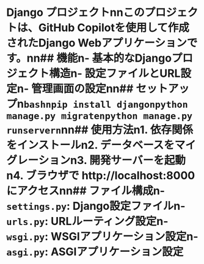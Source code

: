 # Django プロジェクトnnこのプロジェクトは、GitHub Copilotを使用して作成されたDjango Webアプリケーションです。nn## 機能n- 基本的なDjangoプロジェクト構造n- 設定ファイルとURL設定n- 管理画面の設定nn## セットアップn```bashnpip install djangonpython manage.py migratenpython manage.py runservern```nn## 使用方法n1. 依存関係をインストールn2. データベースをマイグレーションn3. 開発サーバーを起動n4. ブラウザで http://localhost:8000 にアクセスnn## ファイル構成n- `settings.py`: Django設定ファイルn- `urls.py`: URLルーティング設定n- `wsgi.py`: WSGIアプリケーション設定n- `asgi.py`: ASGIアプリケーション設定